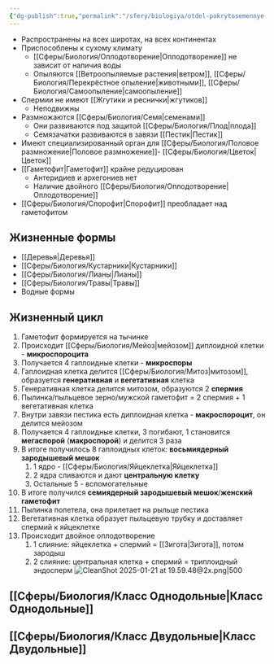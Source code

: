 ```yaml
---
{"dg-publish":true,"permalink":"/sfery/biologiya/otdel-pokrytosemennye-czvetkovye/","tags":["Ботаника"]}
---
```


- Распространены на всех широтах, на всех континентах
- Приспособлены к сухому климату
	- [[Сферы/Биология/Оплодотворение\|Оплодотворение]] не зависит от наличия воды 
	- Опыляются [[Ветроопыляемые растения\|ветром]], [[Сферы/Биология/Перекрёстное опыление\|животными]], [[Сферы/Биология/Самоопыление\|самоопыление]]
- Спермии не имеют [[Жгутики и реснички\|жгутиков]]
	- Неподвижны
- Размножаются [[Сферы/Биология/Семя\|семенами]]
	- Они развиваются под защитой [[Сферы/Биология/Плод\|плода]]
	- Семязачатки развиваются в завязи [[Пестик\|Пестик]] 
- Имеют специализированный орган для [[Сферы/Биология/Половое размножение\|Половое размножение]]- [[Сферы/Биология/Цветок\|Цветок]]
- [[Гаметофит\|Гаметофит]] крайне редуцирован
	- Антеридиев и архегониев нет
	- Наличие двойного [[Сферы/Биология/Оплодотворение\|Оплодотворение]] 
- [[Сферы/Биология/Спорофит\|Спорофит]] преобладает над гаметофитом 
## Жизненные формы
- [[Деревья\|Деревья]]
- [[Сферы/Биология/Кустарники\|Кустарники]]
- [[Сферы/Биология/Лианы\|Лианы]]
- [[Сферы/Биология/Травы\|Травы]]
- Водные формы
## Жизненный цикл
1. Гаметофит формируется на тычинке 
2. Происходит [[Сферы/Биология/Мейоз\|мейозом]] диплоидной клетки - **микроспороцита**
3. Получается 4 гаплоидные клетки - **микроспоры**
4. Гаплоидная клетка делится [[Сферы/Биология/Митоз\|митозом]], образуется **генеративная** и **вегетативная** клетка 
5. Генеративная клетка делится митозом, образуются 2 **спермия**
6. Пылинка/пыльцевое зерно/мужской гаметофит = 2 спермия + 1 вегетативная клетка 
7. Внутри завязи пестика есть диплоидная клетка - **макроспороцит**, он делится мейозом
8. Получается 4 гаплоидные клетки, 3 погибают, 1 становится **мегаспорой** (**макроспорой**) и делится 3 раза
9. В итоге получилось 8 гаплоидных клеток: **восьмиядерный зародышевый мешок**
	1. 1 ядро - [[Сферы/Биология/Яйцеклетка\|Яйцеклетка]]
	2. 2 ядра сливаются и дают **центральную клетку**
	3. Остальные 5 - вспомогательные 
10. В итоге получился **семиядерный зародышевый мешок**/**женский гаметофит** 
11. Пылинка полетела, она прилетает на рыльце пестика
12. Вегетативная клетка образует пыльцевую трубку и доставляет спермий к яйцеклетке
13. Происходит двойное оплодотворение 
	1. 1 слияние: яйцеклетка + спермий = [[Зигота\|Зигота]], потом зародыш
	2. 2 слияние: центральная клетка + спермий = триплоидный эндосперм 
![CleanShot 2025-01-21 at 19.59.48@2x.png|500](/img/user/%D0%90%D1%80%D1%85%D0%B8%D0%B2/%D0%9A%D1%8D%D1%88/CleanShot%202025-01-21%20at%2019.59.48@2x.png)
## [[Сферы/Биология/Класс Однодольные\|Класс Однодольные]]
## [[Сферы/Биология/Класс Двудольные\|Класс Двудольные]]